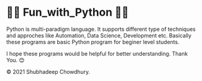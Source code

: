 # 👨‍💻 Fun_with_Python 👨‍💻

Python is multi-paradigm language. It supports different type of techniques and approches like Automation, Data Science, Development etc. Basically these programs are basic Python program for beginer level students.

 I hope these programs would be helpful for better understanding. Thank You. 😊


 © 2021 Shubhadeep Chowdhury.
